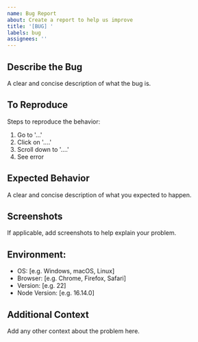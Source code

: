 ```yaml
---
name: Bug Report
about: Create a report to help us improve
title: '[BUG] '
labels: bug
assignees: ''
---
```


## Describe the Bug
A clear and concise description of what the bug is.

## To Reproduce
Steps to reproduce the behavior:
1. Go to '...'
2. Click on '....'
3. Scroll down to '....'
4. See error

## Expected Behavior
A clear and concise description of what you expected to happen.

## Screenshots
If applicable, add screenshots to help explain your problem.

## Environment:
 - OS: [e.g. Windows, macOS, Linux]
 - Browser: [e.g. Chrome, Firefox, Safari]
 - Version: [e.g. 22]
 - Node Version: [e.g. 16.14.0]

## Additional Context
Add any other context about the problem here.
